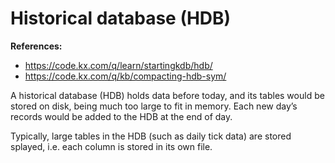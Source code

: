 # Historical database (HDB)

**References:**
- https://code.kx.com/q/learn/startingkdb/hdb/
- https://code.kx.com/q/kb/compacting-hdb-sym/

A historical database (HDB) holds data before today, and its tables would be stored on disk, being
much too large to fit in memory. Each new day’s records would be added to the HDB at the end of day.

Typically, large tables in the HDB (such as daily tick data) are stored splayed, i.e. each column is
stored in its own file.
